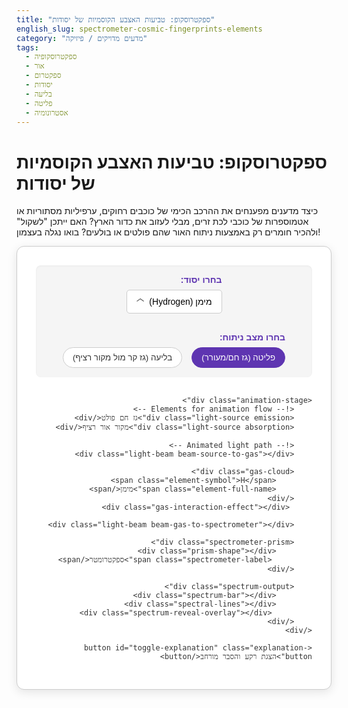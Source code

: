 ```yaml
---
title: "ספקטרוסקופ: טביעות האצבע הקוסמיות של יסודות"
english_slug: spectrometer-cosmic-fingerprints-elements
category: "מדעים מדויקים / פיזיקה"
tags:
  - ספקטרוסקופיה
  - אור
  - ספקטרום
  - יסודות
  - בליעה
  - פליטה
  - אסטרונומיה
---
```

# ספקטרוסקופ: טביעות האצבע הקוסמיות של יסודות
כיצד מדענים מפענחים את ההרכב הכימי של כוכבים רחוקים, ערפיליות מסתוריות או אטמוספרות של כוכבי לכת זרים, מבלי לעזוב את כדור הארץ? האם ייתכן "לשקול" ולהכיר חומרים רק באמצעות ניתוח האור שהם פולטים או בולעים? בואו נגלה בעצמון!

<div class="spectrometer-app">
    <div class="controls-panel">
        <div class="control-group">
            <label for="element-select" class="control-label">בחרו יסוד:</label>
            <div class="select-wrapper">
                 <select id="element-select">
                    <option value="hydrogen">מימן (Hydrogen)</option>
                    <option value="helium">הליום (Helium)</option>
                    <option value="lithium">ליתיום (Lithium)</option>
                    <option value="sodium">נתרן (Sodium)</option>
                    <option value="neon">נאון (Neon)</option>
                </select>
            </div>
        </div>
        <div class="control-group">
            <label class="control-label">בחרו מצב ניתוח:</label>
            <div class="radio-group">
                <input type="radio" id="mode-emission" name="mode" value="emission" checked>
                <label for="mode-emission">פליטה (גז חם/מעורר)</label>
                <input type="radio" id="mode-absorption" name="mode" value="absorption">
                <label for="mode-absorption">בליעה (גז קר מול מקור רציף)</label>
            </div>
        </div>
    </div>

    <div class="animation-stage">
        <!-- Elements for animation flow -->
        <div class="light-source emission">גז חם פולט</div>
        <div class="light-source absorption">מקור אור רציף</div>

        <!-- Animated light path -->
        <div class="light-beam beam-source-to-gas"></div>

        <div class="gas-cloud">
            <span class="element-symbol">H</span>
            <span class="element-full-name">מימן</span>
        </div>
         <div class="gas-interaction-effect"></div>

        <div class="light-beam beam-gas-to-spectrometer"></div>

        <div class="spectrometer-prism">
            <div class="prism-shape"></div>
             <span class="spectrometer-label">ספקטרומטר</span>
        </div>

        <div class="spectrum-output">
            <div class="spectrum-bar"></div>
            <div class="spectral-lines"></div>
             <div class="spectrum-reveal-overlay"></div>
        </div>
    </div>

    <button id="toggle-explanation" class="explanation-button">הצגת רקע והסבר מורחב</button>
</div>


<style>
    :root {
        --primary-color: #5e35b1; /* Deep Purple */
        --secondary-color: #e0e0e0; /* Light Gray */
        --background-color: #f5f5f5; /* Very Light Gray */
        --card-background: #ffffff; /* White */
        --text-color: #333; /* Dark Gray */
        --border-color: #cccccc; /* Gray */
        --spectrum-height: 80px;
        --beam-color: rgba(255, 255, 255, 0.8);
        --beam-width: 8px;
        --speed-fast: 0.8s;
        --speed-medium: 1.5s;
        --speed-slow: 2s;
    }

    .spectrometer-app {
        direction: rtl;
        font-family: 'Arial', sans-serif;
        padding: 30px;
        border: 1px solid var(--border-color);
        border-radius: 12px;
        margin-bottom: 30px;
        background-color: var(--card-background);
        color: var(--text-color);
        box-shadow: 0 4px 15px rgba(0, 0, 0, 0.1);
        max-width: 900px;
        margin-left: auto;
        margin-right: auto;
    }

    .controls-panel {
        display: flex;
        flex-wrap: wrap;
        gap: 30px;
        margin-bottom: 30px;
        justify-content: center;
        padding: 15px;
        background-color: var(--background-color);
        border-radius: 8px;
        box-shadow: inset 0 1px 3px rgba(0,0,0,0.05);
    }

    .control-group {
        display: flex;
        flex-direction: column;
        align-items: flex-start;
    }

    .control-label {
        font-size: 1em;
        margin-bottom: 8px;
        color: var(--primary-color);
        font-weight: bold;
    }

    .select-wrapper select {
        padding: 10px 15px;
        border: 1px solid var(--border-color);
        border-radius: 5px;
        background-color: white;
        font-size: 1em;
        cursor: pointer;
        outline: none;
        appearance: none; /* Remove default arrow */
        background-image: url('data:image/svg+xml;charset=US-ASCII,%3Csvg%20xmlns%3D%22http%3A%2F%2Fwww.w3.org%2F2000%2Fsvg%22%20width%3D%22292.4%22%20height%3D%22292.4%22%3E%3Cpath%20fill%3D%22%23666666%22%20d%3D%22M287%2C114.7L159.3%2C23.4c-5.3-4.2-12.9-4.2-18.2%2C0l-128.7%2C91.3c-6.5%2C4.6-7.9%2C14.5-3.5%2C21c4.4%2C6.5%2C14.3%2C7.9%2C20.8%2C3.5l118.2-83.9l118.2%2C83.9c6.5%2C4.6%2C16.4%2C3.2%2C20.8-3.5C294.9%2C129.2%2C293.5%2C119.3%2C287%2C114.7z%22%2F%3E%3C%2Fsvg%3E');
        background-repeat: no-repeat;
        background-position: left 15px center; /* Position arrow on the left for RTL */
        background-size: 12px;
        padding-left: 35px; /* Make space for arrow */
    }

     .select-wrapper select:focus {
         border-color: var(--primary-color);
         box-shadow: 0 0 5px rgba(var(--primary-color), 0.5);
     }


    .radio-group {
        display: flex;
        gap: 15px;
        align-items: center;
    }

    .radio-group input[type="radio"] {
        /* Hide default radio */
        position: absolute;
        opacity: 0;
        pointer-events: none;
    }

    .radio-group label {
        display: inline-block;
        padding: 8px 15px;
        border: 1px solid var(--border-color);
        border-radius: 20px;
        cursor: pointer;
        transition: all 0.3s ease;
        font-size: 0.95em;
        background-color: white;
    }

    .radio-group input[type="radio"]:checked + label {
        background-color: var(--primary-color);
        color: white;
        border-color: var(--primary-color);
        box-shadow: 0 2px 5px rgba(var(--primary-color), 0.3);
    }

    .radio-group label:hover {
         border-color: var(--primary-color);
    }

    .animation-stage {
        display: flex;
        align-items: center;
        /* justify-content: space-between; /* Distribute space */
        gap: 10px; /* Adjust gap */
        height: 150px; /* Increased height */
        position: relative;
        margin-bottom: 30px;
        background-color: var(--background-color);
        border-radius: 8px;
        padding: 20px;
        overflow: hidden; /* Hide beams outside */
    }

    .light-source {
        padding: 8px 15px;
        border-radius: 20px; /* Pill shape */
        font-size: 0.9em;
        white-space: nowrap;
        flex-shrink: 0; /* Prevent shrinking */
        box-shadow: 0 2px 5px rgba(0,0,0,0.1);
        position: relative;
        z-index: 2;
    }

    .light-source.emission {
        background-color: #ff7f00; /* Warm color */
        color: white;
    }

    .light-source.absorption {
        background-color: #ffffff; /* White */
        color: var(--text-color);
        border: 1px solid var(--border-color);
    }

    /* Beams - Initially hidden or reset */
    .light-beam {
        position: absolute;
        height: var(--beam-width);
        background: linear-gradient(to left, var(--beam-color), transparent); /* Fade effect */
        z-index: 1;
        opacity: 0; /* Start hidden */
        transform: translateX(0); /* Reset transform */
    }

    .beam-source-to-gas {
         right: 160px; /* Position based on light source width + padding */
         width: 100px; /* Initial width */
         top: calc(50% - var(--beam-width) / 2);
    }

    .beam-gas-to-spectrometer {
        right: calc(160px + 100px + 10px); /* Position after gas cloud */
        width: 100px;
        top: calc(50% - var(--beam-width) / 2);
    }

    /* Animation Keyframes */
    @keyframes flowLightRTL {
        0% { opacity: 1; transform: translateX(0); }
        80% { opacity: 1; transform: translateX(-100px); } /* Move 100px left */
        100% { opacity: 0; transform: translateX(-100px); }
    }
    @keyframes flowLightRTLShort {
         0% { opacity: 1; transform: translateX(0); }
         80% { opacity: 1; transform: translateX(-80px); } /* Move slightly less */
         100% { opacity: 0; transform: translateX(-80px); }
    }


    .spectrometer-app.animate .light-beam.beam-source-to-gas {
        animation: flowLightRTL var(--speed-medium) ease-out forwards;
    }
     .spectrometer-app.animate .light-beam.beam-gas-to-spectrometer {
         animation: flowLightRTLShort var(--speed-slow) ease-out var(--speed-fast) forwards; /* Start after first beam hits gas */
     }


    .gas-cloud {
        width: 100px; /* Increased size */
        height: 100px;
        background: radial-gradient(circle, rgba(94, 53, 177, 0.3) 0%, rgba(94, 53, 177, 0) 70%); /* Use primary color */
        border-radius: 50%;
        display: flex;
        flex-direction: column;
        align-items: center;
        justify-content: center;
        font-size: 0.9em;
        text-align: center;
        position: relative;
        z-index: 2;
        flex-shrink: 0;
        border: 1px solid rgba(94, 53, 177, 0.5); /* Subtle border */
    }

    .element-symbol {
        font-size: 2em;
        font-weight: bold;
        color: var(--primary-color);
        margin-bottom: 2px;
    }
    .element-full-name {
        font-size: 0.8em;
        color: var(--text-color);
    }

    .gas-interaction-effect {
         position: absolute;
         width: 120px;
         height: 120px;
         border-radius: 50%;
         background-color: rgba(var(--primary-color), 0.5); /* Pulsing effect */
         opacity: 0;
         z-index: 3;
         transform: scale(0);
    }

    @keyframes gasPulse {
        0% { opacity: 0.6; transform: scale(0.8); }
        50% { opacity: 0; transform: scale(1.2); }
        100% { opacity: 0; transform: scale(1.2); } /* Stay hidden */
    }

    .spectrometer-app.animate .gas-interaction-effect {
        animation: gasPulse var(--speed-fast) ease-out var(--speed-medium) forwards; /* Pulse when beam hits */
    }


    .spectrometer-prism {
        width: 80px; /* Increased size */
        height: 80px;
        position: relative;
        z-index: 2;
        flex-shrink: 0;
         display: flex;
         flex-direction: column;
         align-items: center;
         justify-content: center;
         padding-left: 10px; /* Space for shape */
    }

    .prism-shape {
        width: 100%;
        height: 100%;
        background-color: #b0bec5; /* Grayish blue */
        clip-path: polygon(0% 0%, 100% 50%, 0% 100%); /* Prism shape */
        position: absolute;
        top: 0;
        right: 0;
        box-shadow: 0 2px 8px rgba(0,0,0,0.2);
    }
     .spectrometer-label {
         position: absolute;
         font-size: 0.7em;
         color: white;
         z-index: 1;
         left: 5px; /* Position text on the prism */
         transform: translateY(-50%);
         top: 50%;
         font-weight: bold;
     }


    .spectrum-output {
        flex-grow: 1; /* Take remaining space */
        height: var(--spectrum-height);
        border: 1px solid var(--border-color);
        position: relative;
        overflow: hidden;
        border-radius: 5px;
        background-color: black; /* Default black for emission */
        box-shadow: inset 0 0 10px rgba(0,0,0,0.2);
    }

     .mode-absorption .spectrum-output {
         background-color: transparent; /* Transparent for absorption to show gradient */
     }


    .spectrum-bar {
        position: absolute;
        top: 0;
        right: 0; /* Start from right for RTL */
        bottom: 0;
        left: 0;
        background: linear-gradient(to left, red, orange, yellow, green, blue, indigo, violet); /* Visible spectrum colors RTL */
        background-size: 100% 100%;
        transition: opacity var(--speed-medium) ease-out;
        opacity: 1; /* Default visible */
    }

    .mode-emission .spectrum-bar {
        opacity: 0; /* Hide continuous spectrum in emission mode */
    }

    .spectrum-output .spectral-lines {
        position: absolute;
        top: 0;
        right: 0; /* Lines positioned from the right */
        bottom: 0;
        left: 0;
        z-index: 3; /* Above the spectrum bar and overlay */
        pointer-events: none; /* Lines shouldn't block interaction */
        transition: opacity var(--speed-medium) ease-out var(--speed-slow); /* Fade in lines after spectrum appears */
        opacity: 0;
    }

     .spectrometer-app.animate .spectral-lines {
         opacity: 1; /* Reveal lines when animating */
     }


    .spectral-line {
        position: absolute;
        top: 0;
        bottom: 0;
        width: 2px; /* Default width */
        background-color: black; /* Default black for absorption */
        transition: right var(--speed-fast) ease-out, background-color var(--speed-fast) ease-out, width 0.3s ease, box-shadow 0.3s ease; /* Smooth transitions */
    }

    .mode-emission .spectral-line {
        width: 3px; /* Wider for emission lines */
        box-shadow: 0 0 6px rgba(255, 255, 255, 0.8); /* Default glow, will be overridden by JS color */
    }

     .mode-emission .spectral-line[style*="background-color: rgb(255, 0, 0)"] { box-shadow: 0 0 6px rgba(255, 0, 0, 0.8); }
     .mode-emission .spectral-line[style*="background-color: rgb(0, 255, 255)"] { box-shadow: 0 0 6px rgba(0, 255, 255, 0.8); }
     .mode-emission .spectral-line[style*="background-color: rgb(0, 0, 255)"] { box-shadow: 0 0 6px rgba(0, 0, 255, 0.8); }
     .mode-emission .spectral-line[style*="background-color: rgb(75, 0, 130)"] { box-shadow: 0 0 6px rgba(75, 0, 130, 0.8); } /* Indigo */
     .mode-emission .spectral-line[style*="background-color: rgb(255, 165, 0)"] { box-shadow: 0 0 6px rgba(255, 165, 0, 0.8); } /* Orange */
     .mode-emission .spectral-line[style*="background-color: rgb(255, 255, 0)"] { box-shadow: 0 0 6px rgba(255, 255, 0, 0.8); } /* Yellow */
     .mode-emission .spectral-line[style*="background-color: rgb(0, 128, 0)"] { box-shadow: 0 0 6px rgba(0, 128, 0, 0.8); } /* Green */
     .mode-emission .spectral-line[style*="background-color: rgb(255, 69, 0)"] { box-shadow: 0 0 6px rgba(255, 69, 0, 0.8); } /* Red-Orange */
     .mode-emission .spectral-line[style*="background-color: rgb(255, 99, 71)"] { box-shadow: 0 0 6px rgba(255, 99, 71, 0.8); } /* Tomato */
     .mode-emission .spectral-line[style*="background-color: rgb(255, 127, 80)"] { box-shadow: 0 0 6px rgba(255, 127, 80, 0.8); } /* Coral */


    .mode-emission .light-source.absorption,
    .mode-absorption .light-source.emission {
        display: none;
    }

     /* Spectrum reveal animation */
     .spectrum-reveal-overlay {
         position: absolute;
         top: 0;
         right: 0;
         bottom: 0;
         left: 0;
         background-color: var(--card-background); /* Match app background initially */
         z-index: 4; /* Above lines initially */
         transition: transform var(--speed-slow) ease-out var(--speed-slow); /* Start transform after beams */
         transform-origin: right center; /* Reveal from the right */
         transform: scaleX(1); /* Fully cover initially */
     }
      .spectrometer-app.animate .spectrum-reveal-overlay {
          transform: scaleX(0); /* Scale down to reveal */
      }
     .spectrometer-app.animate .spectrum-reveal-overlay.hide {
         /* This class helps ensure it stays hidden after animation */
         display: none;
     }


    #explanation {
        display: none; /* Hidden by default */
        border: 1px solid var(--border-color);
        padding: 30px;
        margin-top: 20px;
        background-color: var(--background-color);
        border-radius: 8px;
        direction: rtl;
        line-height: 1.7;
        color: var(--text-color);
    }

    #explanation h2 {
        margin-top: 0;
        color: var(--primary-color);
        border-bottom: 2px solid var(--primary-color);
        padding-bottom: 15px;
        margin-bottom: 20px;
    }

     #explanation h3 {
         color: #673ab7; /* Slightly lighter purple */
         margin-top: 25px;
         margin-bottom: 10px;
         border-right: 3px solid #d1c4e9; /* Light purple marker */
         padding-right: 8px;
     }

     #explanation p {
         margin-bottom: 15px;
     }

     #explanation ul {
         margin-bottom: 15px;
         padding-right: 20px;
     }

     #explanation li {
         margin-bottom: 8px;
     }

    .explanation-button {
        display: block;
        margin: 30px auto 0;
        padding: 12px 25px;
        font-size: 1em;
        cursor: pointer;
        border: none;
        background-color: var(--primary-color);
        color: white;
        border-radius: 25px; /* Pill shape */
        transition: background-color 0.3s ease, transform 0.1s ease;
        box-shadow: 0 3px 8px rgba(0,0,0,0.2);
    }

    .explanation-button:hover {
        background-color: #7e57c2; /* Lighter purple */
    }

     .explanation-button:active {
         transform: scale(0.98);
     }


    /* Responsive adjustments */
    @media (max-width: 768px) {
        .spectrometer-app {
            padding: 15px;
        }
        .controls-panel {
            flex-direction: column;
            gap: 20px;
        }
        .animation-stage {
            flex-direction: column;
            height: auto;
            padding: 15px;
             gap: 15px;
        }
         .light-source, .gas-cloud, .spectrometer-prism {
             margin: 0 auto; /* Center elements */
         }

         .light-beam {
             /* Adjust beam positioning for vertical flow if needed, or simplify */
             /* For this simple animation, keeping horizontal might be ok but less realistic */
             /* Let's hide beams on small screens for simplicity, or make them static indicators */
             display: none; /* Hide beams on small screens for simplicity */
         }

         .gas-interaction-effect {
             /* Adjust positioning if beams hidden */
              top: initial; bottom: initial; left: initial; right: initial;
              position: relative; /* Change positioning */
              margin-top: -10px; /* Overlap slightly */
         }
         .spectrometer-prism {
             padding-left: 0; /* Center label */
         }
         .spectrometer-label {
             left: 50%;
             transform: translate(-50%, -50%);
         }
         .spectrum-output {
             width: 100%; /* Full width */
             flex-grow: 0;
         }

    }
</style>

<div id="explanation">
    <h2>הסבר: ספקטרוסקופיה - האור שמספר סיפור</h2>

    <h3>מהו אור ואיך הוא נפרד לצבעים? (ספקטרום)</h3>
    <p>האור שאנו רואים הוא למעשה גל אלקטרומגנטי, סוג של אנרגיה המתפשטת במרחב. "אור לבן" - כמו אור שמש או אור מנורה - אינו צבע אחד, אלא אוסף של כל הצבעים הנראים (קשת הצבעים), שלכל אחד מהם "אורך גל" שונה. ספקטרוסקופ (או פריזמה פשוטה) הוא מכשיר שיודע לפרק את האור ה"לבן" לרכיביו לפי אורכי גל, וליצור את רצועת הצבעים המוכרת שנקראת <strong>ספקטרום רציף</strong>.</p>

    <h3>אטומים ואנרגיה: הקשר לאור</h3>
    <p>בתוך כל יסוד (כמו מימן, חמצן או ברזל), האלקטרונים שמקיפים את גרעין האטום אינם יכולים להימצא בכל מקום סתם כך. הם מוגבלים לרמות אנרגיה מדויקות וספציפיות, כמו מדרגות בסולם. אלקטרון יכול לעלות או לרדת במדרגות האנרגיה הללו רק על ידי קליטה או שחרור של מנות אנרגיה מדויקות - "פוטונים". כל פוטון נושא איתו כמות אנרגיה מסוימת, שמתאימה לצבע (אורך גל) מסוים של אור.</p>
    <ul>
        <li>כשאטום <strong>חם</strong> או <strong>מעורר אנרגטית</strong>, האלקטרונים שלו קופצים לרמות גבוהות יותר. כשהם חוזרים לרמות נמוכות יותר, הם משחררים את עודף האנרגיה שלהם בצורת פוטונים - כלומר, הם <strong>פולטים אור</strong> בצבעים מאוד ספציפיים שתואמים להפרשי האנרגיה בין המדרגות.</li>
        <li>כשאור לבן <strong>רציף</strong> עובר דרך גז <strong>קר</strong>, האלקטרונים באטומי הגז יכולים <strong>לבלוע</strong> רק את הפוטונים שהאנרגיה שלהם מתאימה בדיוק להפרש בין רמות האנרגיה שלהם. האור בצבעים אלו "נאכל" על ידי הגז, והם חסרים בספקטרום הסופי.</li>
    </ul>


    <h3>"טביעת האצבע" הייחודית של כל יסוד</h3>
    <p>מכיוון שהמבנה של כל אטום והמדרגות האנרגטיות הייחודיות לו שונות מיסוד ליסוד, גם הפרשי האנרגיה האפשריים בין המדרגות שונים. לכן, כל יסוד בולע או פולט אור רק באורכי גל (צבעים) מאוד ספציפיים וקבועים לו. התבנית הזו של קווי אור ספציפיים (או קווי חושך בספקטרום רציף) היא כמו "טביעת אצבע" כימית - היא ייחודית לכל יסוד ומאפשרת לזהות אותו בוודאות.</p>

    <h3>ספקטרום פליטה מול ספקטרום בליעה</h3>
    <ul>
        <li><strong>ספקטרום פליטה:</strong> מתקבל כשאור מגיע ישירות מגז חם או פלזמה (כמו בנורות ניאון או בשמש עצמה). רואים קווים <strong>צבעוניים בהירים</strong> על רקע <strong>שחור</strong>. אלו הצבעים שהאטומים בגז פולטים.</li>
        <li><strong>ספקטרום בליעה:</strong> מתקבל כשאור רציף (ממקור חם מאוד וצפוף, כמו ליבת כוכב) עובר דרך גז <strong>קר יותר</strong> (כמו האטמוספרה של הכוכב). רואים קווים <strong>שחורים</strong> על רקע <strong>ספקטרום צבעוני רציף</strong>. הקווים השחורים הם הצבעים שהאטומים בגז הקר יותר בלעו.</li>
    </ul>
    <p>הדבר המדהים הוא שמיקומי הקווים הצבעוניים בספקטרום הפליטה של יסוד מסוים תואמים בדיוק למיקומי הקווים השחורים בספקטרום הבליעה של אותו יסוד!</p>

    <h3>למה זה חשוב? ספקטרוסקופיה בעולם האמיתי</h3>
    <p>ספקטרוסקופיה היא אחד הכלים החזקים ביותר במדע:</p>
    <ul>
        <li><strong>באסטרונומיה:</strong> מאפשרת לדעת ממה עשויים כוכבים רחוקים, גלקסיות וערפיליות (מימן, הליום, ברזל וכו'), מה הטמפרטורה והלחץ שלהם, ואפילו אם הם נעים אלינו או מתרחקים מאיתנו (באמצעות ניתוח הסטה של הקווים עקב אפקט דופלר).</li>
        <li><strong>בכימיה ובביולוגיה:</strong> משמשת לזיהוי חומרים שונים, ניתוח מבנה מולקולרי, ובדיקות רפואיות.</li>
        <li><strong>בתעשייה:</strong> לבקרת איכות, זיהוי זיהומים, ופיתוח חומרים חדשים.</li>
    </ul>
    <p>היכולת לנתח אור פותחת חלון אל היקום, מאפשרת לנו להבין את ההרכב של כוכבים שנוצרו לפני מיליארדי שנים, ולפתח טכנולוגיות חדשות כאן על כדור הארץ - והכל מתבסס על "טביעות האצבע" הייחודיות של היסודות!</p>
</div>

<script>
    const elementSelect = document.getElementById('element-select');
    const modeEmission = document.getElementById('mode-emission');
    const modeAbsorption = document.getElementById('mode-absorption');
    const spectralLinesContainer = document.querySelector('.spectral-lines');
    const explanationDiv = document.getElementById('explanation');
    const toggleButton = document.getElementById('toggle-explanation');
    const animationStage = document.querySelector('.animation-stage'); // Use animation-stage
    const appContainer = document.querySelector('.spectrometer-app'); // Main container for animation class
    const elementSymbol = document.querySelector('.element-symbol');
    const elementFullName = document.querySelector('.element-full-name');
    const spectrumRevealOverlay = document.querySelector('.spectrum-reveal-overlay');

    // Simplified spectral data: Position is percentage from the RIGHT (due to RTL).
    // Color is for emission mode. Black is used for absorption lines.
    // Added element symbol and full name for display.
    const spectralData = {
        hydrogen: {
            symbol: 'H',
            name: 'מימן',
            emission: [
                { pos: 85, color: '#FF0000' }, // H-alpha (Red)
                { pos: 75, color: '#00FFFF' }, // H-beta (Cyan)
                { pos: 70, color: '#0000FF' }, // H-gamma (Blue)
                { pos: 55, color: '#4B0082' }  // H-delta (Indigo/Violet) - simplified positions
            ],
            absorption: [
                { pos: 85, color: 'black' },
                { pos: 75, color: 'black' },
                { pos: 70, color: 'black' },
                { pos: 55, color: 'black' }
            ]
        },
        helium: {
            symbol: 'He',
            name: 'הליום',
            emission: [
                { pos: 90, color: '#FFA500' }, // Orange
                { pos: 80, color: '#FFFF00' }, // Yellow
                { pos: 65, color: '#008000' }, // Green
                { pos: 50, color: '#4B0082' }  // Indigo
            ], // Simplified, representative lines
            absorption: [
                { pos: 90, color: 'black' },
                { pos: 80, color: 'black' },
                { pos: 65, color: 'black' },
                { pos: 50, color: 'black' }
            ]
        },
        lithium: {
             symbol: 'Li',
             name: 'ליתיום',
             emission: [{ pos: 67, color: '#FF0000' }], // Simplified, main line (Red)
             absorption: [{ pos: 67, color: 'black' }]
        },
        sodium: {
             symbol: 'Na',
             name: 'נתרן',
             emission: [{ pos: 58, color: '#FFFF00' }, { pos: 59, color: '#FFFF00' }], // Famous doublet (Yellow)
             absorption: [{ pos: 58, color: 'black' }, { pos: 59, color: 'black' }]
        },
        neon: {
             symbol: 'Ne',
             name: 'נאון',
             emission: [
                 { pos: 92, color: '#FF4500' }, // OrangeRed
                 { pos: 88, color: '#FF6347' }, // Tomato
                 { pos: 83, color: '#FF7F50' }, // Coral
                 { pos: 79, color: '#FF8C00' }, // DarkOrange
                 { pos: 62, color: '#FFFF00' }  // Yellow
            ], // Many lines, simplify to a few prominent ones
             absorption: [
                 { pos: 92, color: 'black' },
                 { pos: 88, color: 'black' },
                 { pos: 83, color: 'black' },
                 { pos: 79, color: 'black' },
                 { pos: 62, color: 'black' }
            ]
        }
    };

    function updateSpectrum() {
        const selectedElementKey = elementSelect.value;
        const selectedMode = modeEmission.checked ? 'emission' : 'absorption';
        const elementData = spectralData[selectedElementKey];
        const lines = elementData[selectedMode];

        // Update gas cloud label
        elementSymbol.textContent = elementData.symbol;
        elementFullName.textContent = elementData.name;


        // Clear previous lines
        spectralLinesContainer.innerHTML = '';

        // Set mode class for CSS
        animationStage.classList.remove('mode-emission', 'mode-absorption');
        animationStage.classList.add(`mode-${selectedMode}`);

        // Reset animation state and start animation
        appContainer.classList.remove('animate');
         // Force reflow to restart CSS animations
        void appContainer.offsetWidth;
        appContainer.classList.add('animate');


        // Add new lines with a slight delay to match spectrum reveal animation
        // Wait for spectrum reveal overlay to start hiding
        setTimeout(() => {
            lines.forEach(line => {
                const lineDiv = document.createElement('div');
                lineDiv.classList.add('spectral-line');
                // Position from the right (RTL)
                lineDiv.style.right = `${line.pos}%`;
                // Set color for emission, black for absorption
                lineDiv.style.backgroundColor = selectedMode === 'emission' ? line.color : 'black';
                 // No need to set width/shadow here, CSS handles it based on mode

                spectralLinesContainer.appendChild(lineDiv);
            });
        }, parseFloat(getComputedStyle(spectrumRevealOverlay).transitionDuration) * 1000 + parseFloat(getComputedStyle(spectrumRevealOverlay).transitionDelay) * 1000 - 100); // Add lines slightly before overlay finishes


         // Hide overlay completely after animation
         spectrumRevealOverlay.addEventListener('transitionend', function handler() {
             if (appContainer.classList.contains('animate')) { // Only hide if we just finished an animation
                 spectrumRevealOverlay.classList.add('hide');
             }
              spectrumRevealOverlay.removeEventListener('transitionend', handler);
         });

         // In case of rapid changes, ensure overlay is visible before restart
         spectrumRevealOverlay.classList.remove('hide');
         spectrumRevealOverlay.style.transform = 'scaleX(1)'; // Reset transform
         // Force reflow
         void spectrumRevealOverlay.offsetWidth;


    }

    function toggleExplanation() {
        const isHidden = explanationDiv.style.display === 'none' || explanationDiv.style.display === '';
        explanationDiv.style.display = isHidden ? 'block' : 'none';
        toggleButton.textContent = isHidden ? 'הסתר רקע והסבר מורחב' : 'הצגת רקע והסבר מורחב';
    }

    // Add event listeners
    elementSelect.addEventListener('change', updateSpectrum);
    modeEmission.addEventListener('change', updateSpectrum);
    modeAbsorption.addEventListener('change', updateSpectrum);
    toggleButton.addEventListener('click', toggleExplanation);

    // Initial update on page load
    updateSpectrum();

</script>
```